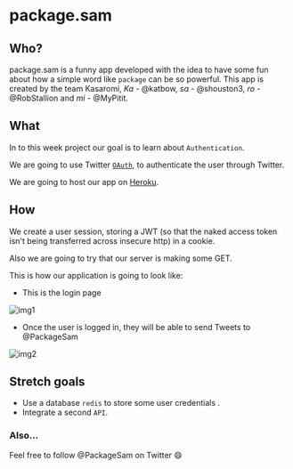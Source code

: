 # package.sam

## Who?

package.sam is a funny app developed with the idea to have some fun about how a simple word like `package` can be so powerful. This app is created by the team Kasaromi, *Ka* - @katbow, *sa* - @shouston3, *ro* - @RobStallion and *mi* - @MyPitit.

## What
In to this week project our goal is to learn about `Authentication`.

We are going to use Twitter [`OAuth`](https://dev.twitter.com/oauth), to authenticate the user through Twitter.

We are going to host our app on [Heroku](https://www.heroku.com/).

## How

We create a user session, storing a JWT (so that the naked access token isn't being transferred across insecure http) in a cookie.

Also we are going to try that our server is making some GET.

This is how our application is going to look like:


+ This is the login page

![img1](https://cloud.githubusercontent.com/assets/2573931/13614753/ebc48bf6-e569-11e5-90d6-03fbc7c46155.png)

+ Once the user is logged in, they will be able to send Tweets to @PackageSam

![img2](https://cloud.githubusercontent.com/assets/2573931/13614754/ebd9b58a-e569-11e5-9e2a-b7360fe37c10.png)


## Stretch goals
+ Use a database `redis` to store some user credentials .
+ Integrate a second `API`.

### Also...
Feel free to follow @PackageSam on Twitter :smile:
